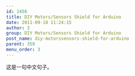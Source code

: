 ```yaml
---
id: 1456
title: DIY Motors/Sensors Shield for Arduino
date: 2011-09-18 11:24:15
author: 3
group: DIY Motors/Sensors Shield for Arduino
post_name: diy-motorssensors-shield-for-arduino
parent: 359
menu_order: 3
---
```


这是一句中文句子。